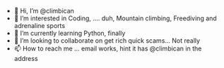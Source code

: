 - 👋 Hi, I’m @climbican
- 👀 I’m interested in Coding, .... duh, Mountain climbing, Freediving and adrenaline sports
- 🌱 I’m currently learning Python, finally
- 💞️ I’m looking to collaborate on get rich quick scams... Not really
- 📫 How to reach me ...  email works, hint it has @climbican in the address

<!---
climbican/climbican is a ✨ special ✨ repository because its `README.md` (this file) appears on your GitHub profile.
You can click the Preview link to take a look at your changes.
--->
